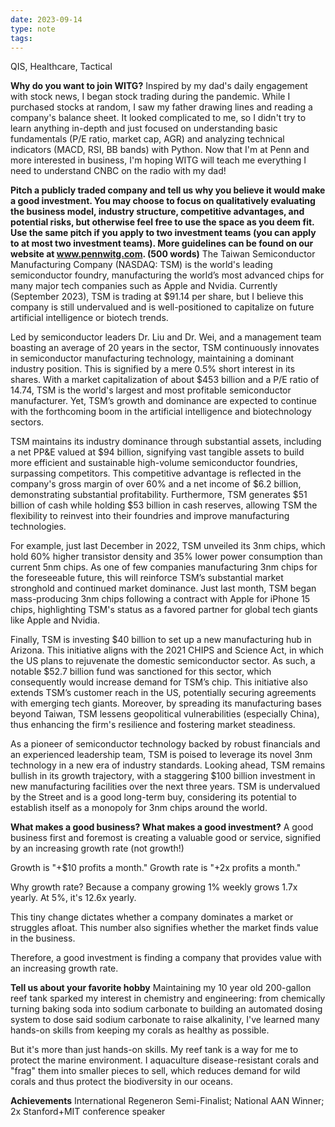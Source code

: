 ```yaml
---
date: 2023-09-14
type: note
tags: 
---
```


QIS, Healthcare, Tactical

**Why do you want to join WITG?**
Inspired by my dad's daily engagement with stock news, I began stock trading during the pandemic. While I purchased stocks at random, I saw my father drawing lines and reading a company's balance sheet. It looked complicated to me, so I didn't try to learn anything in-depth and just focused on understanding basic fundamentals (P/E ratio, market cap, AGR) and analyzing technical indicators (MACD, RSI, BB bands) with Python. Now that I'm at Penn and more interested in business, I'm hoping WITG will teach me everything I need to understand CNBC on the radio with my dad!

**Pitch a publicly traded company and tell us why you believe it would make a good investment. You may choose to focus on qualitatively evaluating the business model, industry structure, competitive advantages, and potential risks, but otherwise feel free to use the space as you deem fit. Use the same pitch if you apply to two investment teams (you can apply to at most two investment teams). More guidelines can be found on our website at www.pennwitg.com. (500 words)**
The Taiwan Semiconductor Manufacturing Company (NASDAQ: TSM) is the world's leading semiconductor foundry, manufacturing the world’s most advanced chips for many major tech companies such as Apple and Nvidia. Currently (September 2023), TSM is trading at $91.14 per share, but I believe this company is still undervalued and is well-positioned to capitalize on future artificial intelligence or biotech trends.

Led by semiconductor leaders Dr. Liu and Dr. Wei, and a management team boasting an average of 20 years in the sector, TSM continuously innovates in semiconductor manufacturing technology, maintaining a dominant industry position. This is signified by a mere 0.5% short interest in its shares. With a market capitalization of about $453 billion and a P/E ratio of 14.74, TSM is the world's largest and most profitable semiconductor manufacturer. Yet, TSM’s growth and dominance are expected to continue with the forthcoming boom in the artificial intelligence and biotechnology sectors.

TSM maintains its industry dominance through substantial assets, including a net PP&E valued at $94 billion, signifying vast tangible assets to build more efficient and sustainable high-volume semiconductor foundries, surpassing competitors. This competitive advantage is reflected in the company's gross margin of over 60% and a net income of $6.2 billion, demonstrating substantial profitability. Furthermore, TSM generates $51 billion of cash while holding $53 billion in cash reserves, allowing TSM the flexibility to reinvest into their foundries and improve manufacturing technologies.

For example, just last December in 2022, TSM unveiled its 3nm chips, which hold 60% higher transistor density and 35% lower power consumption than current 5nm chips. As one of few companies manufacturing 3nm chips for the foreseeable future, this will reinforce TSM’s substantial market stronghold and continued market dominance. Just last month, TSM began mass-producing 3nm chips following a contract with Apple for iPhone 15 chips, highlighting TSM's status as a favored partner for global tech giants like Apple and Nvidia.

Finally, TSM is investing $40 billion to set up a new manufacturing hub in Arizona. This initiative aligns with the 2021 CHIPS and Science Act, in which the US plans to rejuvenate the domestic semiconductor sector. As such, a notable $52.7 billion fund was sanctioned for this sector, which consequently would increase demand for TSM’s chip. This initiative also extends TSM’s customer reach in the US, potentially securing agreements with emerging tech giants. Moreover, by spreading its manufacturing bases beyond Taiwan, TSM lessens geopolitical vulnerabilities (especially China), thus enhancing the firm's resilience and fostering market steadiness.

As a pioneer of semiconductor technology backed by robust financials and an experienced leadership team, TSM is poised to leverage its novel 3nm technology in a new era of industry standards. Looking ahead, TSM remains bullish in its growth trajectory, with a staggering $100 billion investment in new manufacturing facilities over the next three years. TSM is undervalued by the Street and is a good long-term buy, considering its potential to establish itself as a monopoly for 3nm chips around the world.

**What makes a good business? What makes a good investment?**
A good business first and foremost is creating a valuable good or service, signified by an increasing growth rate (not growth!)

Growth is "+$10 profits a month." Growth rate is "+2x profits a month."

Why growth rate? Because a company growing 1% weekly grows 1.7x yearly. At 5%, it's 12.6x yearly.

This tiny change dictates whether a company dominates a market or struggles afloat. This number also signifies whether the market finds value in the business.

Therefore, a good investment is finding a company that provides value with an increasing growth rate.

**Tell us about your favorite hobby**
Maintaining my 10 year old 200-gallon reef tank sparked my interest in chemistry and engineering: from chemically turning baking soda into sodium carbonate to building an automated dosing system to dose said sodium carbonate to raise alkalinity, I've learned many hands-on skills from keeping my corals as healthy as possible.

But it's more than just hands-on skills. My reef tank is a way for me to protect the marine environment. I aquaculture disease-resistant corals and "frag" them into smaller pieces to sell, which reduces demand for wild corals and thus protect the biodiversity in our oceans.

**Achievements**
International Regeneron Semi-Finalist; National AAN Winner; 2x Stanford+MIT conference speaker